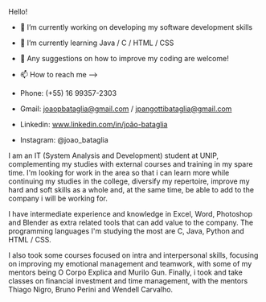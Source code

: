 Hello!

- 🔭 I’m currently working on developing my software development skills
- 🌱 I’m currently learning Java / C / HTML / CSS
- 🤔 Any suggestions on how to improve my coding are welcome!
- 📫 How to reach me -->


- Phone: (+55) 16 99357-2303
- Gmail: joaopbataglia@gmail.com / jpangottibataglia@gmail.com
- Linkedin: www.linkedin.com/in/joão-bataglia
- Instagram: @joao_bataglia

I am an IT (System Analysis and Development) student at UNIP, complementing my studies with external courses and training in my spare time. I'm looking for work in the area so that i can learn more while continuing my studies in the college, diversify my repertoire, improve my hard and soft skills as a whole and, at the same time, be able to add to the company i will be working for. 

I have intermediate experience and knowledge in Excel, Word, Photoshop and Blender as extra related tools that can add value to the company.
The programming languages I'm studying the most are C, Java, Python and HTML / CSS. 

I also took some courses focused on intra and interpersonal skills, focusing on improving my emotional management and teamwork, with some of my mentors being O Corpo Explica and Murilo Gun. 
Finally, i took and take classes on financial investment and time management, with the mentors Thiago Nigro, Bruno Perini and Wendell Carvalho.
